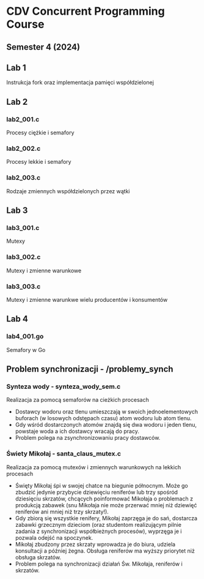 # CDV Concurrent Programming Course
## Semester 4 (2024)

## Lab 1
Instrukcja fork oraz implementacja pamięci współdzielonej

## Lab 2

### lab2_001.c
Procesy ciężkie i semafory

### lab2_002.c
Procesy lekkie i semafory

### lab2_003.c
Rodzaje zmiennych współdzielonych przez wątki

## Lab 3

### lab3_001.c
Mutexy

### lab3_002.c
Mutexy i zmienne warunkowe

### lab3_003.c
Mutexy i zmienne warunkwe wielu producentów i konsumentów

## Lab 4

### lab4_001.go
Semafory w Go

## Problem synchronizacji - /problemy_synch

### Synteza wody - synteza_wody_sem.c
Realizacja za pomocą semaforów na cieżkich procesach

- Dostawcy wodoru oraz tlenu umieszczają w swoich jednoelementowych buforach (w losowych odstępach czasu) atom wodoru lub atom tlenu. 
- Gdy wśród dostarczonych atomów znajdą się dwa wodoru i jeden tlenu, powstaje woda a ich dostawcy wracają do pracy. 
- Problem polega na zsynchronizowaniu pracy dostawców.

### Świety Mikołaj - santa_claus_mutex.c
Realizacja za pomocą mutexów i zmiennych warunkowych na lekkich procesach

- Święty Mikołaj śpi w swojej chatce na biegunie północnym. Może go zbudzić jedynie przybycie dziewięciu reniferów lub trzy spośród dziesięciu skrzatów, chcących poinformować Mikołaja o problemach z produkcją zabawek (snu Mikołaja nie może przerwać mniej niż dziewięć reniferów ani mniej niż trzy skrzaty!). 
- Gdy zbiorą się wszystkie renifery, Mikołaj zaprzęga je do sań, dostarcza zabawki grzecznym dzieciom (oraz studentom realizującym pilnie zadania z synchronizacji współbieżnych procesów), wyprzęga je i pozwala odejść na spoczynek. 
- Mikołaj zbudzony przez skrzaty wprowadza je do biura, udziela konsultacji a później żegna. Obsługa reniferów ma wyższy priorytet niż obsługa skrzatów. 
- Problem polega na synchronizacji działań Św. Mikołaja, reniferów i skrzatów.
